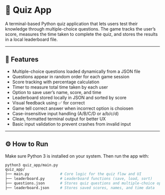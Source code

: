 # 🧠 Quiz App

A terminal-based Python quiz application that lets users test their knowledge through multiple-choice questions. The game tracks the user’s score, measures the time taken to complete the quiz, and stores the results in a local leaderboard file.

---

## 🚀 Features

- Multiple-choice questions loaded dynamically from a JSON file  
- Questions appear in random order for each game session  
- Score tracking with percentage calculation  
- Timer to measure total time taken by each user  
- Option to save user’s name, score, and time  
- Leaderboard stored locally in JSON and sorted by score  
- Visual feedback using ✅ for correct 
- Game tell correct answer when incorrect option is choiosen 
- Case-insensitive input handling (A/B/C/D or a/b/c/d)  
- Clean, formatted terminal output for better UX  
- Basic input validation to prevent crashes from invalid input  

---

## ⚙️ How to Run

Make sure Python 3 is installed on your system. Then run the app with:

```bash
python3 quiz_app/main.py
quiz_app/
├── main.py              # Core logic for the quiz flow and UI
├── leaderboard.py       # Leaderboard functions (save, load, sort)
├── questions.json       # Stores quiz questions and multiple-choice options
├── leaderboard.json     # Stores saved scores, names, and time data
